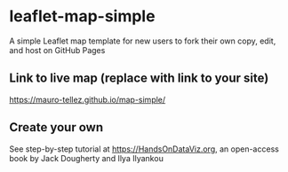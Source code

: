 # leaflet-map-simple
A simple Leaflet map template for new users to fork their own copy, edit, and host on GitHub Pages

## Link to live map (replace with link to your site)
https://mauro-tellez.github.io/map-simple/

## Create your own
See step-by-step tutorial at https://HandsOnDataViz.org, an open-access book by Jack Dougherty and Ilya Ilyankou
